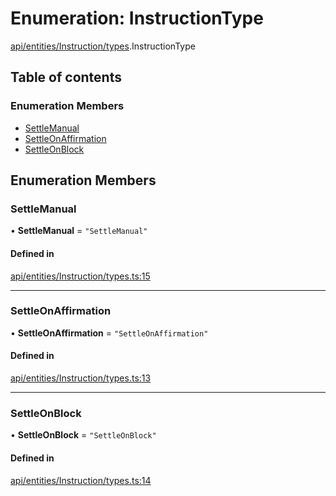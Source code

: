 # Enumeration: InstructionType

[api/entities/Instruction/types](../wiki/api.entities.Instruction.types).InstructionType

## Table of contents

### Enumeration Members

- [SettleManual](../wiki/api.entities.Instruction.types.InstructionType#settlemanual)
- [SettleOnAffirmation](../wiki/api.entities.Instruction.types.InstructionType#settleonaffirmation)
- [SettleOnBlock](../wiki/api.entities.Instruction.types.InstructionType#settleonblock)

## Enumeration Members

### SettleManual

• **SettleManual** = ``"SettleManual"``

#### Defined in

[api/entities/Instruction/types.ts:15](https://github.com/PolymeshAssociation/polymesh-sdk/blob/07b115c8/src/api/entities/Instruction/types.ts#L15)

___

### SettleOnAffirmation

• **SettleOnAffirmation** = ``"SettleOnAffirmation"``

#### Defined in

[api/entities/Instruction/types.ts:13](https://github.com/PolymeshAssociation/polymesh-sdk/blob/07b115c8/src/api/entities/Instruction/types.ts#L13)

___

### SettleOnBlock

• **SettleOnBlock** = ``"SettleOnBlock"``

#### Defined in

[api/entities/Instruction/types.ts:14](https://github.com/PolymeshAssociation/polymesh-sdk/blob/07b115c8/src/api/entities/Instruction/types.ts#L14)
